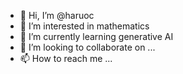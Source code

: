 - 👋 Hi, I’m @haruoc
- 👀 I’m interested in mathematics
- 🌱 I’m currently learning generative AI
- 💞️ I’m looking to collaborate on ...
- 📫 How to reach me ...

<!---
haruoc/haruoc is a ✨ special ✨ repository because its `README.md` (this file) appears on your GitHub profile.
You can click the Preview link to take a look at your changes.
--->

